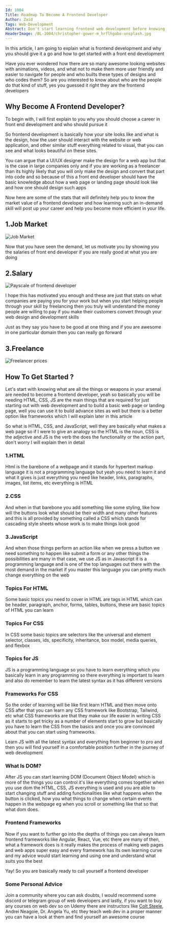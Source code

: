 ```yaml
---
Id: 1004
Title: Roadmap To Become A Frontend Developer
Author: Zaid
Tags: Web-Development
Abstract: Don't start learning frontend web development before knowing these important things
HeaderImage: /BL-1004/christopher-gower-m_hrflhgabo-unsplash.jpg
---
```


<!--StartFragment-->

In this article, I am going to explain what is frontend development and why you should give it a go and how to get started with a front end development

Have you ever wondered how there are so many awesome looking websites with animations, videos, and what not to make them more user friendly and easier to navigate for people and who builts these types of designs and who codes them? So are you interested to know about who are the people do that kind of stuff, yes you guessed it right they are the frontend developers

## Why Become A Frontend Developer?

To begin with, I will first explain to you why you should choose a career in front end development and who should pursue it

So frontend development is basically how your site looks like and what is the design, how the user should interact with the website or web application, and other similar stuff everything related to visual, that you can see and what looks beautiful on these sites.

You can argue that a UI/UX designer make the design for a web app but that is the case in large companies only and if you are working as a freelancer than its highly likely that you will only make the design and convert that part into code and so because of this a front end developer should have the basic knowledge about how a web page or landing page should look like and how one should design such apps

Now here are some of the stats that will definitely help you to know the market value of a frontend developer and how learning such an in-demand skill will post up your career and help you become more efficient in your life.

## 1.Job Market

![Job Market](/BL-1004/indeed-frontend.png "Job Market")

Now that you have seen the demand, let us motivate you by showing you the salaries of front end developer if you are really good at what you are doing

## 2.Salary

![Payscale of frontend developer](/BL-1004/frontend-payscale.jpg "Payscale of frontend developer")

I hope this has motivated you enough and these are just that stats on what companies are paying you for your work but when you start helping people through your skill by freelancing then you truly will understand the money people are willing to pay if you make their customers convert through your web design and development skills

Just as they say you have to be good at one thing and if you are awesome in one particular domain then you can really go forward

## 3.Freelance

![Freelancer prices](/BL-1004/frontend-developer-salaries-freelance-rates.png "Freelance prices of frontend developers")

## How To Get Started ?

Let's start with knowing what are all the things or weapons in your arsenal are needed to become a frontend developer, yeah so basically you will be needing HTML, CSS, JS are the main things that are required for just starting out with web development and to build a basic web page or landing page, well you can use it to build advance sites as well but there is a better option like frameworks which I will explain later in this article

So what is HTML, CSS, and JavaScript, well they are basically what makes a web page so if I were to give an analogy so the HTML is the noun, CSS is the adjective and JS is the verb the does the functionality or the action part, don't worry I will explain then in detail

### 1.HTML

Html is the barebone of a webpage and it stands for hypertext markup language it is not a programming language but yeah you need to learn it and what it gives is just everything you need like header, links, paragraphs, images, list items, etc everything is HTML

### 2.CSS

And when in that barebone you add something like some styling, like how will the buttons look what should be their width and many other features and this is all provided by something called a CSS which stands for cascading style sheets whose work is to make things look good

### 3.JavaScript

And when those things perform an action like when we press a button we need something to happen like submit a form or any other things the possibilities are many in that case, we use JS as in Javascript it is a programming language and is one of the top languages out there with the most demand in the market if you master this language you can pretty much change everything on the web

### Topics For HTML

Some basic topics you need to cover in HTML are tags in HTML which can be header, paragraph, anchor, forms, tables, buttons, these are basic topics of HTML you can learn

### Topics For CSS

In CSS some basic topics are selectors like the universal and element selector, classes, ids, specificity, inheritance, box model, media queries, and flexbox

### Topics for JS

JS is a programming language so you have to learn everything which you basically learn in any programming so there everything is important to learn and also do remember to learn the latest syntax as it has different versions

### Frameworks For CSS

So the order of learning will be like first learn HTML and then move onto CSS after that you can learn any CSS framework like Bootstrap, Tailwind, etc what CSS frameworks are that they make our life easier in writing CSS as it starts to get tricky as a number of elements start to grow but basically you have to learn the CSS from the basics and once you are convinced about that you can start using frameworks.

Learn JS with all the latest syntax and everything from beginner to pro and then you will find yourself in a comfortable position further in the journey of web development

### What Is DOM?

After JS you can start learning DOM (Document Object Model) which is more of the things you can control it's like everything comes together when you use dom the HTML, CSS, JS everything is used and you are able to start changing stuff and adding functionalities like what happens when the button is clicked, how you what things to change when certain events happen in the webpage eg when you scroll or something like that so that what dom does.

### Frontend Frameworks

Now if you want to further go into the depths of things you can always learn frontend frameworks like Angular, React, Vue, etc there are many of then, what a framework does is it really makes the process of making web pages and web apps super easy and every framework has its own learning curve and my advice would start learning and using one and understand what suits you the best

Yay! So you are basically ready to call yourself a frontend developer

### Some Personal Advice

Join a community where you can ask doubts, I would recommend some discord or telegram group of web developers and lastly, if you want to buy any courses on web dev so on Udemy there are instructors like [Colt Steele](https://www.udemy.com/course/the-web-developer-bootcamp/), Andrei Neagoie, Dr. Angela Yu, etc they teach web dev in a proper manner you can have a look at them and find yourself an awesome course

